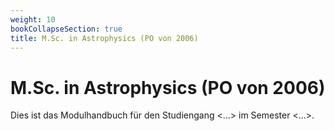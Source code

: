 ```yaml
---
weight: 10
bookCollapseSection: true
title: M.Sc. in Astrophysics (PO von 2006)
---
```


# M.Sc. in Astrophysics (PO von 2006)

Dies ist das Modulhandbuch für den Studiengang <…> im Semester <…>.
